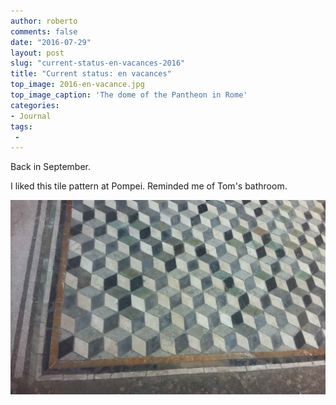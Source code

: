 ```yaml
---
author: roberto
comments: false
date: "2016-07-29"
layout: post
slug: "current-status-en-vacances-2016"
title: "Current status: en vacances"
top_image: 2016-en-vacance.jpg
top_image_caption: 'The dome of the Pantheon in Rome'
categories:
- Journal
tags:
 -
---
```

Back in September.

I liked this tile pattern at Pompei. Reminded me of Tom's bathroom.

![Tile pattern in a villa at Pompei](/images/2016-en-vacance-02.jpg)

